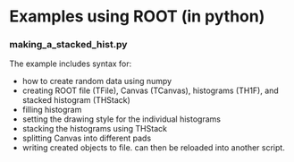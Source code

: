# Examples using ROOT (in python)

### making_a_stacked_hist.py

The example includes syntax for:

* how to create random data using numpy
* creating ROOT file (TFile), Canvas (TCanvas), histograms (TH1F), and stacked histogram (THStack)
* filling histogram
* setting the drawing style for the individual histograms
* stacking the histograms using THStack
* splitting Canvas into different pads
* writing created objects to file. can then be reloaded into another script.
